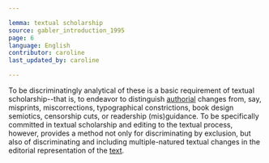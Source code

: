 ```yaml
---

lemma: textual scholarship
source: gabler_introduction_1995
page: 6
language: English
contributor: caroline
last_updated_by: caroline

---
```


To be discriminatingly analytical of these is a basic requirement of textual scholarship--that is, to endeavor to distinguish [authorial](authorial.html) changes from, say, misprints, miscorrections, typographical constrictions, book design semiotics, censorship cuts, or readership (mis)guidance. To be specifically committed in textual scholarship and editing to the textual process, however, provides a method not only for discriminating by exclusion, but also of discriminating and including multiple-natured textual changes in the editorial representation of the [text](text.html).
